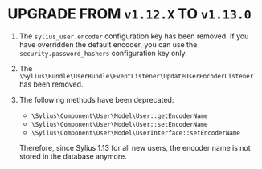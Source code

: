 # UPGRADE FROM `v1.12.X` TO `v1.13.0`

1. The `sylius_user.encoder` configuration key has been removed. If you have overridden the default encoder, you can
   use the `security.password_hashers` configuration key only.

2. The `\Sylius\Bundle\UserBundle\EventListener\UpdateUserEncoderListener` has been removed.

3. The following methods have been deprecated:
    * `\Sylius\Component\User\Model\User::getEncoderName`
    * `\Sylius\Component\User\Model\User::setEncoderName`
    * `\Sylius\Component\User\Model\UserInterface::setEncoderName`
   
    Therefore, since Sylius 1.13 for all new users, the encoder name is not stored in the database anymore.
